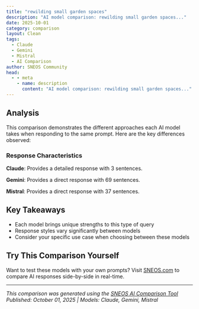 ```yaml
---
title: "rewilding small garden spaces"
description: "AI model comparison: rewilding small garden spaces..."
date: 2025-10-01
category: comparison
layout: Clean
tags:
  - Claude
  - Gemini
  - Mistral
  - AI Comparison
author: SNEOS Community
head:
  - - meta
    - name: description
      content: "AI model comparison: rewilding small garden spaces..."
---
```


<ChatComparison
  title="rewilding small garden spaces"
  prompt="rewilding small garden spaces"
  :responses='{"Claude": "Rewilding small garden spaces is a wonderful way to support local ecosystems! Here are practical approaches for creating wild habitats in compact areas:\n\n## Start Small, Think Native\n- **Replace lawn patches** with native wildflower meadows\n- **Choose indigenous plants** that support local wildlife\n- **Create layers** - ground cover, shrubs, small trees if space allows\n- **Let some areas grow wild** - reduced mowing creates habitat\n\n## Water Features\n- **Small pond or water dish** for drinking and bathing\n- **Rain garden** to collect runoff naturally\n- **Bird bath** with shallow, textured surfaces\n\n## Wildlife-Friendly Elements\n- **Log piles** for insects, amphibians, and small mammals\n- **Rock piles** for reptiles and beneficial insects\n- **Native berry bushes** for food sources\n- **Seed heads left standing** through winter\n\n## Vertical Rewilding\n- **Green walls** with native climbing plants\n- **Tiered planters** to maximize growing space\n- **Hanging planters** with trailing native species\n\n## Reduce Maintenance\n- **Minimize chemical use** - no pesticides or synthetic fertilizers\n- **Compost on-site** to build soil naturally\n- **Embrace \u0022messiness\u0022** - leaf litter and natural debris provide habitat\n\n## Connect with Neighbors\n- **Coordinate plantings** to create wildlife corridors\n- **Share resources** and native plants\n- **Remove barriers** like solid fences where possible\n\nStart with one small area and expand gradually. Even a few square feet can make a meaningful difference for local wildlife!", "Gemini": "Rewilding small garden spaces is about letting nature take the lead, encouraging biodiversity, and creating a more sustainable and resilient ecosystem, even in a tiny area. It\u0027s not about abandoning your garden, but rather shifting your approach to work *with* nature, not against it.\n\nHere\u0027s a breakdown of how to rewild your small garden:\n\n**1. Understanding the Principles:**\n\n* **Let go of control:** Embrace a more \u0022hands-off\u0022 approach. Less manicuring, more observing.\n* **Encourage native plants:** Native plants support native wildlife, which are adapted to the local climate and soil.\n* **Create diverse habitats:** Varying heights, textures, and conditions provide shelter and food for a wider range of creatures.\n* **Connect to nature:** Think of your garden as part of a larger ecological network, not an isolated patch.\n* **Reduce chemical use:** Pesticides, herbicides, and artificial fertilizers can harm beneficial insects and disrupt the natural balance.\n\n**2. Practical Steps for Rewilding a Small Garden:**\n\n* **Assess Your Space:** What kind of soil do you have? How much sun does it get? Are there any existing features (like a pond or mature tree) you can build upon?\n\n* **Plan for Native Plants:**\n\n * **Research local natives:** Visit local nurseries or native plant societies. Choose plants that suit your soil and sun conditions.\n * **Prioritize key species:** Focus on plants that provide food for pollinators (bees, butterflies, moths, hoverflies), birds, and other wildlife. Examples might include:\n * **Wildflowers:** Yarrow, coneflower, aster, black-eyed susan, milkweed (for Monarch butterflies!), selfheal.\n * **Grasses:** Little bluestem, switchgrass (provide cover and seeds for birds).\n * **Shrubs:** Elderberry, dogwood, hawthorn (berries and nesting sites).\n * **Trees (if space allows):** Serviceberry, oak, birch (support a huge variety of insects).\n * **Create a layered landscape:** From groundcover to shrubs to small trees (if space allows). This creates different microclimates and habitats.\n\n* **Create Water Sources:**\n\n * **Pond/Water Feature:** Even a small container pond can attract frogs, insects, and birds. Include a shallow area for animals to drink safely.\n * **Bird bath:** Clean it regularly to prevent the spread of diseases.\n * **Water dish for insects:** Fill a shallow dish with pebbles and water so insects can drink without drowning.\n\n* **Provide Shelter and Nesting Sites:**\n\n * **Leave some areas \u0022messy\u0022:** Don\u0027t clear away all fallen leaves or dead stems. They provide habitat for insects and overwintering creatures.\n * **Bug hotel:** A simple DIY bug hotel provides shelter for solitary bees, ladybugs, and other beneficial insects.\n * **Brush piles:** Small piles of branches and twigs offer refuge for birds and small mammals.\n * **Birdhouses:** Provide nesting sites for birds. Make sure they are designed for the specific species you want to attract.\n * **Rock piles:** Provide shelter for insects, amphibians, and reptiles.\n\n* **Improve Your Soil (Naturally):**\n\n * **Compost:** Add compost to your soil to improve its structure, fertility, and water retention.\n * **Mulch:** Use natural mulch (wood chips, leaf litter) to suppress weeds, retain moisture, and provide habitat for beneficial organisms.\n * **Avoid tilling:** Tilling disrupts the soil ecosystem and releases carbon into the atmosphere.\n\n* **Control Invasive Species:**\n\n * **Identify and remove invasive plants:** Invasive species can outcompete native plants and disrupt the ecosystem. Learn to identify them and remove them carefully.\n * **Prevent their spread:** Don\u0027t plant invasive species in your garden, and be careful not to spread them when you are removing them.\n\n* **Embrace Imperfection:**\n\n * **Don\u0027t strive for a perfectly manicured lawn:** Let some areas grow longer to provide habitat for insects and pollinators.\n * **Accept some \u0022weeds\u0022:** Many \u0022weeds\u0022 are actually valuable sources of food for pollinators and other wildlife. Learn to identify which ones are beneficial and leave them alone.\n\n* **Reduce Light Pollution:**\n\n * **Use low-wattage or motion-sensor lights:** Excessive light pollution can disrupt the natural behavior of insects and other nocturnal animals.\n\n* **Connect with Your Neighbors (and encourage them!):**\n\n * Talk to your neighbors about your rewilding efforts and encourage them to do the same. A network of rewilded gardens can have a much greater impact than a single isolated garden.\n\n**Important Considerations for Small Spaces:**\n\n* **Vertical Gardening:** Utilize walls, fences, and trellises to grow climbing plants, creating more habitat in a small space. Consider clematis, honeysuckle (native varieties!), or even a living wall.\n* **Container Gardening:** Grow native plants in containers. This allows you to control the soil conditions and move plants around as needed.\n* **Microhabitats:** Even in small gardens, you can create microhabitats. A shady, damp corner, a sunny, dry rockery, a small patch of bare earth for ground-nesting bees.\n* **Prioritization:** In a very small space, you might have to choose what you prioritize. Pollinators? Bird-friendly plants? Amphibian habitat?\n* **Maintenance is STILL Required:** Rewilding doesn\u0027t mean complete neglect. You\u0027ll still need to manage invasive species, prune overgrown plants, and keep water sources clean.\n\n**Benefits of Rewilding Your Garden:**\n\n* **Increased Biodiversity:** Attract a wider variety of insects, birds, and other wildlife.\n* **Pollination:** Support pollinators, which are essential for food production.\n* **Pest Control:** Encourage beneficial insects that prey on garden pests.\n* **Improved Soil Health:** Promote healthy soil ecosystems that support plant growth.\n* **Climate Change Mitigation:** Help to sequester carbon and reduce your garden\u0027s carbon footprint.\n* **Mental Health Benefits:** Connect with nature and experience the joy of watching your garden thrive.\n\nRewilding is a journey, not a destination. Start small, experiment, and learn as you go. Embrace the wildness and enjoy the beauty of a garden that is in harmony with nature.\n", "Mistral": "Rewilding small garden spaces is a wonderful way to create a more natural, biodiverse, and sustainable environment. Here are some steps and tips to help you rewild your small garden:\n\n1. **Reduce Lawn Area**: Lawns are often low in biodiversity. Consider reducing the size of your lawn to make space for more diverse planting.\n\n2. **Plant Native Species**: Native plants are adapted to your local environment and provide habitat and food for local wildlife. They also require less water and maintenance.\n\n3. **Create Layers**: In nature, plants grow in layers, from tall trees down to ground covers. Try to mimic this in your garden with a mix of trees, shrubs, perennials, and ground covers.\n\n4. **Leave Some Areas Wild**: Allow some parts of your garden to grow freely. This can provide habitat for wildlife and allow native plants to seed and spread.\n\n5. **Provide Habitat**: Include features like birdhouses, insect hotels, and ponds to encourage wildlife. A small pond can be a tiny bucket or sink dug into the ground and filled with water.\n\n6. **Compost**: Create a small compost pile or use a compost bin. This reduces waste and provides valuable nutrients for your garden.\n\n7. **Avoid Pesticides**: Pesticides can harm beneficial insects and other wildlife. Try to manage pests naturally or tolerate some level of pest damage.\n\n8. **Plant Flowers for Pollinators**: Choose plants that attract bees, butterflies, and other pollinators. Aim to have something in flower throughout the growing season.\n\n9. **Leave Dead Plants Over Winter**: The seed heads and dead stalks provide food and habitat for wildlife over the winter.\n\n10. **Observe and Enjoy**: Spend time in your garden observing the wildlife it attracts. This can help you appreciate the benefits of rewilding and guide your future efforts.\n\nHere are some planting ideas for small spaces:\n\n- **Trees**: Dwarf or multi-stemmed fruit trees, small native trees like dogwood or redbud.\n- **Shrubs**: Native berry-producing shrubs, butterfly bushes, lavender.\n- **Perennials**: Native wildflowers, sedums, coneflowers, black-eyed Susans.\n- **Ground Covers**: Native grasses, creeping thyme, phlox.\n- **Climbers**: Native vines like Virginia creeper or American wisteria.\n\nEven a small garden can make a big difference to local biodiversity. Enjoy the process and the wildlife it brings to your doorstep!"}' 
  published-date="18:35"
/>

## Analysis

This comparison demonstrates the different approaches each AI model takes when responding to the same prompt. Here are the key differences observed:

### Response Characteristics

**Claude**: Provides a detailed response with 3 sentences. 

**Gemini**: Provides a direct response with 69 sentences. 

**Mistral**: Provides a direct response with 37 sentences. 

## Key Takeaways

- Each model brings unique strengths to this type of query
- Response styles vary significantly between models
- Consider your specific use case when choosing between these models

## Try This Comparison Yourself

Want to test these models with your own prompts? Visit [SNEOS.com](https://sneos.com) to compare AI responses side-by-side in real-time.

---

*This comparison was generated using the [SNEOS AI Comparison Tool](https://sneos.com)*
*Published: October 01, 2025 | Models: Claude, Gemini, Mistral*
